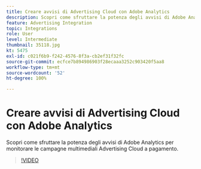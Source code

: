 ```yaml
---
title: Creare avvisi di Advertising Cloud con Adobe Analytics
description: Scopri come sfruttare la potenza degli avvisi di Adobe Analytics per monitorare le campagne multimediali Advertising Cloud a pagamento.
feature: Advertising Integration
topic: Integrations
role: User
level: Intermediate
thumbnail: 35118.jpg
kt: 5475
exl-id: c021f6b9-f242-4576-8f3a-cb2ef31f32fc
source-git-commit: ecfce7b894986903f28ecaaa3252c903420f5aa8
workflow-type: tm+mt
source-wordcount: '52'
ht-degree: 100%

---
```


# Creare avvisi di Advertising Cloud con Adobe Analytics

Scopri come sfruttare la potenza degli avvisi di Adobe Analytics per monitorare le campagne multimediali Advertising Cloud a pagamento.

>[!VIDEO](https://video.tv.adobe.com/v/35118/?quality=12&learn=on)
